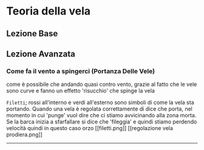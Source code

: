 # Teoria della vela

## Lezione Base

## Lezione Avanzata

### Come fa il vento a spingerci (Portanza Delle Vele)

come è possibile che andando quasi contro vento, grazie al fatto che le vele sono curve e fanno un effetto 'risucchio' che spinge la vela

`Filetti`; rossi all'interno e verdi all'esterno sono simboli di come la vela sta portando. Quando una vela è regolata correttamente di dice che porta, nel momento in cui 'punge' vuol dire che ci stiamo avvicinando alla zona morta.
Se la barca inizia a sfarfallare si dice che 'fileggia' e quindi stiamo perdendo velocità quindi in questo caso orzo
[[filetti.png]]
[[regolazione vela prodiera.png]]


---
